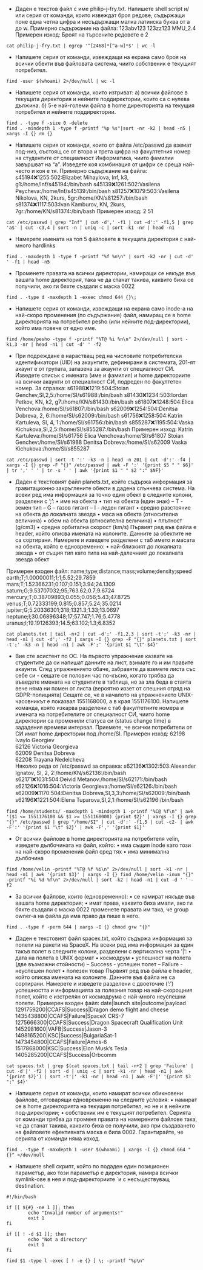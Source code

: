 * Даден е текстов файл с име philip-j-fry.txt. Напишете shell script и/или серия от
команди, които извеждат броя редове, съдържащи поне една четна цифра и несъдържащи малка
латинска буква от a до w.
Примерно съдържание на файла:
123abv123
123zz123
MMU_2.4
Примерен изход:
Броят на търсените редовете е 2
```shell
cat philip-j-fry.txt | egrep '^[2468]*[^a-w]*$' | wc -l
```

* Напишете серия от команди, извеждащи на екрана само броя на всички обекти във
файловата система, чиито собственик е текущият потребител.
```shell
find -user $(whoami) 2>/dev/null | wc -l
```

* Напишете серия от команди, които изтриват:
а) всички файлове в текущата директория и нейните поддиректории, които са с нулева дължина.
б) 5-е най-големи файла в home директорията на текущия потребител и нейните поддиректории.
```shell
find . -type f -size 0 -delete
find . -mindepth 1 -type f -printf "%p %s"|sort -nr -k2 | head -n5 | xargs -I {} rm {}
```

* Напишете серия от команди, които от файла /etc/passwd да вземат под-низ, състоящ
се от втора и трета цифра на факултетния номер на студентите от специалност Информатика, чиито фамилии завършват на “а”. Изведете коя комбинация от цифри се среща най-често и коя е тя.
Примерно съдържание на файла:
s45194:x:1255:502:Elizabet Mihaylova, Inf, k3, g1:/home/Inf/s45194:/bin/bash
s45139:x:1261:502:Vasilena Peycheva:/home/Inf/s45139:/bin/bash
s81257:x:1079:503:Vasilena Nikolova, KN, 2kurs, 5gr:/home/KN/s81257:/bin/bash
s81374:x:1117:503:Ivan Kamburov, KN, 2kurs, 7gr:/home/KN/s81374:/bin/bash
Примерен изход:
2 51
```shell
cat /etc/passwd | grep "Inf" | cut -d',' -f1 | cut -d':' -f1,5 | grep 'a$' | cut -c3,4 | sort -n | uniq -c | sort -k1 -nr | head -n1
```

* Намерете имената на топ 5 файловете в текущата директория с най-много hardlinks
```shell
find . -maxdepth 1 -type f -printf "%f %n\n" | sort -k2 -nr | cut -d' ' -f1 | head -n5
```

* Променете правата на всички директории, намиращи се някъде във вашата home
директория, така че да станат такива, каквито биха се получили, ако ги бяхте създали с маска 0022
```shell
find . -type d -maxdepth 1 -exeec chmod 644 {}\;
```

* Напишете серия от команди, извеждащи на екрана само inode-а на най-скоро променения (по съдържание) файл, намиращ се в home директорията на потребител pesho (или нейните
под-директории), който има повече от едно име.
```shell
find /home/pesho -type f -printf "%T@ %i %n\n" 2>/dev/null | sort -k1,3 -nr | head -n1 | cut -d' ' -f2
```

* При подреждане в нарастващ ред на числовите потребителски идентификатори (UID)
на акаунтите, дефинирани в системата, 201-ят акаунт е от групата, запазена за акаунти от специалност СИ.
Изведете списък с имената (име и фамилия) и home директориите на всички акаунти от специалност СИ, подреден по факултетен номер.
За справка:
s61988:x:1219:504:Stoian Genchev,SI,2,5:/home/SI/s61988:/bin/bash
s81430:x:1234:503:Iordan Petkov, KN, k2, g7:/home/KN/s81430:/bin/bash
s61807:x:1248:504:Elica Venchova:/home/SI/s61807:/bin/bash
s62009:x:1254:504:Denitsa Dobreva, 2, 6:/home/SI/s62009:/bin/bash
s61756:x:1258:504:Katrin Kartuleva, SI, 4, 1:/home/SI/s61756:/bin/bash
s855287:x:1195:504:Vaska Kichukova,SI,2,5:/home/SI/s855287:/bin/bash
Примерен изход:
Katrin Kartuleva:/home/SI/s61756
Elica Venchova:/home/SI/s61807
Stoian Genchev:/home/SI/s61988
Denitsa Dobreva:/home/SI/s62009
Vaska Kichukova:/home/SI/s855287
```shell
cat /etc/passwd | sort -t ':' -k3 -n | head -n 201 | cut -d':' -f4 | xargs -I {} grep -F "{}" /etc/passwd | awk -F ':' '{print $5 " " $6}' | tr ',' ' ' | tr -s ' ' | awk '{print $1 " " $2 ":" $NF}'
```

* Даден е текстовият файл planets.txt, който съдържа информация за гравитационно
закръглените обекти в дадена слънчева система. На всеки ред има информация за точно един обект в следните колони, разделени с ’;’:
• име на обекта
• тип на обекта (един знак)
– Т - земен тип
– G - газов гигант
– I - леден гигант
• средно разстояние на обекта до локалната звезда
• маса на обекта (относителна величина)
• обем на обекта (относителна величина)
• плътност (g/cm3)
• средна орбитална скорост (km/s)
Първият ред във файла e header, който описва имената на колоните.
Данните за обектите не са сортирани.
Намерете и изведете разделени с таб името и масата на обекта, който е едновременно:
  • най-близкият до локалната звезда
  • от същия тип като типа на най-далечният до локалната звезда обект
  
Примерен входен файл:
name;type;distance;mass;volume;density;speed
earth;T;1.00000011;1;1;5.52;29.7859
mars;T;1.52366231;0.107;0.151;3.94;24.1309
saturn;G;9.53707032;95;763.62;0.7;9.6724
mercury;T;0.38709893;0.055;0.056;5.43;47.8725
venus;T;0.72333199;0.815;0.857;5.24;35.0214
jupiter;G;5.20336301;318;1321.3;1.33;13.0697
neptune;I;30.06896348;17;57.747;1.76;5.4778
uranus;I;19.19126393;14.5;63.102;1.3;6.8352
```shell
cat planets.txt | tail -n+2 | cut -d';' -f1,2,3 | sort -t';' -k3 -nr | head -n1 | cut -d';' -f2 | xargs -I {} grep -F "{}" planets.txt | sort -t';' -k3 -n | head -n1 | awk -F';' '{print $1 "\t" $4}'
```

* Вие сте асистент по ОС. На първото упражнение казвате на студентите да си напишат
данните на лист, взимате го и им правите акаунти. След упражнението обаче, забравяте да вземете
листа със себе си - сещате се половин час по-късно, когато трябва да въведете имената на студентите
в таблица, но за зла беда в стаята вече няма ни помен от листа (вероятно иззет от спешния отряд
на GDPR-полицията)
Сещате се, че в началото на упражнението UNIX-часовникът е показвал 1551168000, а в края
1551176100.
Напишете команда, която изкарва разделени с таб факултетните номера и имената на потребителите от специалност СИ, чиито home директории са променили статуса си (status change time) в
зададения времеви интервал.
Приемете, че всички потребители от СИ имат home директории под /home/SI.
Примерен изход:
62198 Ivaylo Georgiev  
62126 Victoria Georgieva  
62009 Denitsa Dobreva  
62208 Trayana Nedelcheva  
Няколко реда от /etc/passwd за справка:
s62136:x:1302:503:Alexander Ignatov, SI, 2, 2:/home/KN/s62136:/bin/bash  
s62171:x:1031:504:Deivid Metanov:/home/SI/s62171:/bin/bash  
s62126:x:1016:504:Victoria Georgieva:/home/SI/s62126:/bin/bash  
s62009:x:1170:504:Denitsa Dobreva,SI,3,3:/home/SI/s62009:/bin/bash  
s62196:x:1221:504:Elena Tuparova,SI,2,1:/home/SI/s62196:/bin/bash
```shell
find /home/students/ -maxdepth 1 -mindepth 1 -printf "%C@ %f\n" | awk '($1 <= 1551176100 && $1 >= 1551168000) {print $2}' | xargs -I {} grep "{}" /etc/passwd | grep "/home/SI" | cut -d':' -f1,5 | cut -c2- | awk -F':' '{print $1 "\t" $2}' | awk -F',' '{print $1}'
```

*  От всички файлове в home директорията на потребителя velin, изведете дълбочината
на файл, който:
• има същия inode като този на най-скоро променения файл сред тях
• има минимална дълбочина
```shell
find /home/velin -printf "%T@ %f %i\n" 2>/dev/null | sort -k1 -nr | head -n1 | awk '{print $3}' | xargs -I {} find /home/velin -inum "{}" -printf "%i %d %f\n" 2>/dev/null | sort -k2 | head -n1 | cut -d ' ' -f2
```

* За всички файлове, които (едновременно):
• се намират някъде във вашата home директория;
• имат права, каквито биха имали, ако ги бяхте създали с маска 0022
променете правата им така, че group owner-а на файла да има право да пише в него.
```shell
find . -type f -perm 644 | xargs -I {} chmod g+w "{}"
```

* Даден е текстовият файл spacex.txt, който съдържа информация за полети на
ракети на SpaceX. На всеки ред има информация за един такъв полет в следните колони, разделени
с вертикална черта ’|’:
• дата на полета в UNIX формат
• космодрум
• успешност на полета (две възможни стойности)
– Success - успешен полет
– Failure - неуспешен полет
• полезен товар
Първият ред във файла e header, който описва имената на колоните. Данните във файла не са
сортирани.
Намерете и изведете разделени с двоеточие (’:’) успешността и информацията за полезния товар
на най-скорощния полет, който е изстрелян от космодрума с най-много неуспешни полети.
Примерен входен файл:
date|launch site|outcome|payload  
1291759200|CCAFS|Success|Dragon demo flight and cheese   
1435438800|CCAFS|Failure|SpaceX CRS-7   
1275666300|CCAFS|Success|Dragon Spacecraft Qualification Unit   
1452981600|VAFB|Success|Jason-3   
1498165200|KSC|Success|BulgariaSat-1   
1473454800|CCAFS|Failure|Amos-6   
1517868000|KSC|Success|Elon Musk’s Tesla   
1405285200|CCAFS|Success|Orbcomm
```shell
cat spaces.txt | grep $(cat spaces.txt | tail -n+2 | grep 'Failure' | cut -d'|' -f2 | sort -d | uniq -c | sort -k1 -nr | head -n1 | awk '{print $2}') | sort -t'|' -k1 -nr | head -n1 | awk -F'|' '{print $3 ":" $4}'
```

* Напишете серия от команди, които намират всички обикновени файлове, отговарящи едновременно
на следните условия:
• намират се в home директорията на текущия потребител, но не и в нейните под-директории;
• собственик им е текущият потребител.
Серията от команди трябва да променя правата на намерените файлове така, че да станат такива,
каквито биха се получили, ако при създаването на файловете ефективната маска е била 0002.
Гарантирайте, че серията от команди няма изход.
```shell
find . -type f -maxdepth 1 -user $(whoami) | xargs -I {} chmod 664 "{}" >/dev/null
```

 * Напишете shell скрипт, който по подаден един позиционен параметър, ако този
параметър е директория, намира всички symlink-ове в нея и под-директориите `и с несъществуващ
destination.
```shell
#!/bin/bash

if [[ ${#} -ne 1 ]]; then
        echo "Invalid number of arguments!"
        exit 1
fi

if [[ ! -d $1 ]]; then
        echo "Not a directory"
        exit 1
fi

find $1 -type l -exec [ ! -e {} ] \; -printf "%p\n"
```


